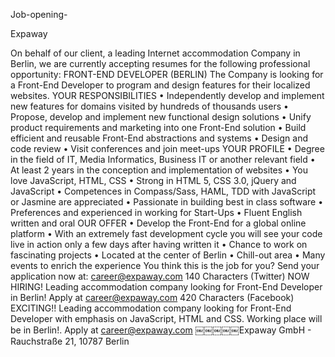 Job-opening-

Expaway 

On behalf of our client, a leading Internet accommodation Company in Berlin, we are currently accepting resumes for the following professional opportunity:
FRONT-END DEVELOPER (BERLIN)
The Company is looking for a Front-End Developer to program and design features for their localized websites.
YOUR RESPONSIBILITIES
• Independently develop and implement new features for domains visited by hundreds of thousands users
• Propose, develop and implement new functional design solutions
• Unify product requirements and marketing into one Front-End solution
• Build efficient and reusable Front-End abstractions and systems
• Design and code review
• Visit conferences and join meet-ups
YOUR PROFILE
• Degree in the field of IT, Media Informatics, Business IT or another relevant field
• At least 2 years in the conception and implementation of websites
• You love JavaScript, HTML, CSS
• Strong in HTML 5, CSS 3.0, jQuery and JavaScript
• Competences in Compass/Sass, HAML, TDD with JavaScript or Jasmine are appreciated
• Passionate in building best in class software
• Preferences and experienced in working for Start-Ups
• Fluent English written and oral
OUR OFFER
• Develop the Front-End for a global online platform
• With an extremely fast development cycle you will see your code live in action only a few days after
having written it
• Chance to work on fascinating projects
• Located at the center of Berlin
• Chill-out area
• Many events to enrich the experience
You think this is the job for you? Send your application now at: career@expaway.com
140 Characters (Twitter)
NOW HIRING! Leading accommodation company looking for Front-End Developer in Berlin! Apply at career@expaway.com
420 Characters (Facebook)
EXCITING!! Leading accommodation company looking for Front-End Developer with emphasis on JavaScript, HTML and CSS. Working place will be in Berlin!. Apply at career@expaway.com
￼￼￼￼￼Expaway GmbH - Rauchstraße 21, 10787 Berlin